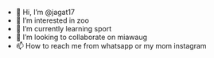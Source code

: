 - 👋 Hi, I’m @jagat17
- 👀 I’m interested in zoo
- 🌱 I’m currently learning sport
- 💞️ I’m looking to collaborate on miawaug
- 📫 How to reach me from whatsapp or my mom instagram 

<!---
jagat17/jagat17 is a ✨ special ✨ repository because its `README.md` (this file) appears on your GitHub profile.
You can click the Preview link to take a look at your changes.
--->
